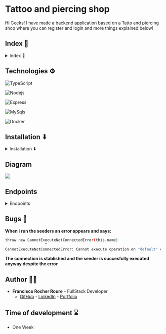
# Tattoo and piercing shop 

Hi Geeks! I have made a backend application based on a Tatto and piercing shop where you can register and login and more things explained below!

## Index 🧾
<details>

<summary> Index 🧾</summary>


- [Technologies ⚙](#technologies-)
- [Installation ⬇](#installation-)
- [Diagram](#diagram)
- [Endpoints](#endpoints)
- [Bugs 🐛](#bugs-)
- [Author 🙍‍♂️](#author-)
- [Time of development ⌛](#time-of-development-)

</details>

## Technologies ⚙

<img src="https://img.shields.io/badge/Typescript-3178C6?style=for-the-badge&logo=typescript&logoColor=white" 
alt="TypeScript" />

<img src="https://img.shields.io/badge/NodeJs-339933?style=for-the-badge&logo=Node.js&logoColor=white" 
alt="Nodejs" />

<img src="https://img.shields.io/badge/Express.js-335933?style=for-the-badge&logo=express&logoColor=white" 
alt="Express" />

<img src="https://img.shields.io/badge/mysql-4479A1?style=for-the-badge&logo=MySQL&logoColor=white" 
alt="MySqls"/>

<img src="https://img.shields.io/badge/docker-2496ED?style=for-the-badge&logo=docker&logoColor=white" 
alt="Docker"/>


## Installation ⬇

<details>

<summary>Installation ⬇</summary>


***Enjoy yourself with this project in your local storage executing these commands in your terminal***

**1**

***Clone the repository***
```sh
git clone https://github.com/FRR95/Proyecto-API-Buscador-Backend-I.git
```
**2**

***Install all your dependencies***
```sh
npm install
```


**3**

***Create .env file based on .env.sample variables and add its proper values***

**4**

***Run the server***
```sh
npm run dev
```


**5**

***Craete all the tables on your database***

```sh
npm run run-migrations
```


**6**

***Create data for the tables***

```sh
npm run run-seeders
```

***You can rather execute the sql code in the sql directory in the proper order (Services.sql>Roles.sql>Users.sql>Appointments.sql) from strongest to weakest table***


**7**

***Revert the tables***

```sh
npm run revert-migrations
```

**8**

***Deploy and run the server***

```sh
npm run build
npm start
```


</details>

## Diagram

<img src="./imgs/Captura.PNG">

## Endpoints
<details>
<summary>Endpoints</summary>

***Add in your client the following endpoints***

***AUTH***

- REGISTER A USER

 ```sh
POST https://proyecto-api-buscador-backend-i-dev-adat.2.ie-1.fl0.io/api/auth/register
 ```
***body***

 ```sh
{
   "first_name":"the-firt-name",
   "last_name":"the-last-name",
   "email":"your-email",
   "password_hash":"your-password"
}
 ```
- LOGIN A USER

 ```sh
POST https://proyecto-api-buscador-backend-i-dev-adat.2.ie-1.fl0.io/api/auth/login
 ```
***body***

 ```sh
{
   "email":"your-email",
   "password_hash":"your-password"
}
 ```
  
***USER***      

- GET A USER

 ```sh
GET https://proyecto-api-buscador-backend-i-dev-adat.2.ie-1.fl0.io/api/users
 ```
***You can filter the searching by their email or first name ***
 - GET YOUR USER PROFILE

 ```sh
GET https://proyecto-api-buscador-backend-i-dev-adat.2.ie-1.fl0.io/api/user/profile
 ```

  - UPDATE YOUR USER PROFILE

 ```sh
PUT https://proyecto-api-buscador-backend-i-dev-adat.2.ie-1.fl0.io/api/user/profile
 ```

 ***body***

 ```sh
{
   "first_name":"your-first-name"
}
 ```

   - DELETE A USER

 ```sh
DELETE https://proyecto-api-buscador-backend-i-dev-adat.2.ie-1.fl0.io/api/users/:id
 ```

 - UPDATE A USER ROLE

 ```sh
PUT https://proyecto-api-buscador-backend-i-dev-adat.2.ie-1.fl0.io/api/users/:id/role
 ```

  ***body***

 ```sh
{
   "role_id":id-number
}
 ```
***APPOINTMENTS***  

 - POST AN APPOINTMENT

 ```sh
POST https://proyecto-api-buscador-backend-i-dev-adat.2.ie-1.fl0.io/api/appointments
 ```

 ***body***

 ```sh
{
   "appointment_date":"your-appointment-date",
   "service_id":"service-id"
}
 ```
 - UPDATE AN APPOINTMENT

 ```sh
PUT https://proyecto-api-buscador-backend-i-dev-adat.2.ie-1.fl0.io/api/appointments
 ```

 ***body***

 ```sh
{
   "id":"appointment-id",
   "appointment_date":"your-appointment-date",
   "service_id":"service-id"
}
 ```
 - RECOVER AN APPOINTMENT

 ```sh
GET https://proyecto-api-buscador-backend-i-dev-adat.2.ie-1.fl0.io/api/appointments/:id
 ```

 - GET PROFILE APPOINTMENTS

 ```sh
GET https://proyecto-api-buscador-backend-i-dev-adat.2.ie-1.fl0.io/api/appointments
 ```

***SERVICES***  

 - GET SERVICES

 ```sh
GET https://proyecto-api-buscador-backend-i-dev-adat.2.ie-1.fl0.io/api/services
 ```

  - POST A SERVICE

 ```sh
POST https://proyecto-api-buscador-backend-i-dev-adat.2.ie-1.fl0.io/api/services
 ```

 ***body***

 ```sh
{
   "service_name":"service-name",
   "description":"service-description"
}
 ```
  - UPDATE A SERVICE

 ```sh
PUT https://proyecto-api-buscador-backend-i-dev-adat.2.ie-1.fl0.io/api/services/:id
 ```

 ***body***

 ```sh
{
   "service_name":"service-name"
}
 ```

   - DELETE A SERVICE

 ```sh
DELETE https://proyecto-api-buscador-backend-i-dev-adat.2.ie-1.fl0.io/api/services/:id
 ```

***🚩CAUTION:In some endpoints you need to be register and or with super_admin privileges showed as auth and isSuperAdmin middleware on the end points***

***header***
```sh
your-token-here
```
</details>

## Bugs 🐛

**When i run the seeders an error appears and says:**
```sh
throw new CannotExecuteNotConnectedError(this.name)
                  ^
CannotExecuteNotConnectedError: Cannot execute operation on "default" connection because connection is not yet established.
```

**The connection is stablished and the seeder is succesfully executed anyway despite the error**

## Author 🙍‍♂️

- **Francisco Rocher Roure** - FullStack Developer
  - [GitHub](https://github.com/FRR95) - [LinkedIn](https://www.linkedin.com/in/franciscorocher/) - [Portfolio](https://franciscorocherdev.com/)



## Time of development ⌛

- One Week
